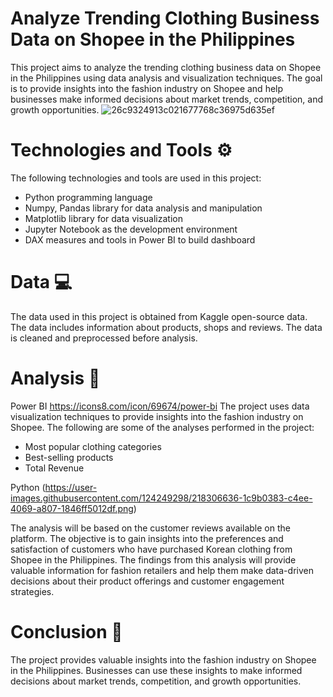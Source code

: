# Analyze Trending Clothing Business Data on Shopee in the Philippines
This project aims to analyze the trending clothing business data on Shopee in the Philippines using data analysis and visualization techniques. The goal is to provide insights into the fashion industry on Shopee and help businesses make informed decisions about market trends, competition, and growth opportunities.
![26c9324913c021677768c36975d635ef](https://user-images.githubusercontent.com/124249298/218305832-3894c307-81bd-470e-8f2b-31bd63875f28.png)

# Technologies and Tools ⚙
The following technologies and tools are used in this project:
- Python programming language
- Numpy, Pandas library for data analysis and manipulation
- Matplotlib library for data visualization
- Jupyter Notebook as the development environment
- DAX measures and tools in Power BI to build dashboard

# Data 💻
The data used in this project is obtained from Kaggle open-source data. The data includes information about products, shops and reviews. The data is cleaned and preprocessed before analysis.

# Analysis 🔎
Power BI https://icons8.com/icon/69674/power-bi
The project uses data visualization techniques to provide insights into the fashion industry on Shopee. The following are some of the analyses performed in the project:
- Most popular clothing categories
- Best-selling products
- Total Revenue

Python (https://user-images.githubusercontent.com/124249298/218306636-1c9b0383-c4ee-4069-a807-1846ff5012df.png)

The analysis will be based on the customer reviews available on the platform. The objective is to gain insights into the preferences and satisfaction of customers who have purchased Korean clothing from Shopee in the Philippines. The findings from this analysis will provide valuable information for fashion retailers and help them make data-driven decisions about their product offerings and customer engagement strategies.

# Conclusion 📑
The project provides valuable insights into the fashion industry on Shopee in the Philippines. Businesses can use these insights to make informed decisions about market trends, competition, and growth opportunities.
